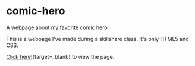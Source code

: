 # comic-hero
A webpage about my favorite comic hero

This is a webpage I've made during a skillshare class.
It's only HTML5 and CSS.

[Click here!](https://devbabbage.github.io/comic-hero/){target=_blank} to view the page.
